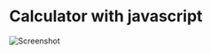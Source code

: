 # Calculator with javascript
![Screenshot](https://github.com/Rezamns/Calculator-with-javascript/assets/57560653/be960af3-9d8a-4f58-8e70-da8318536aba)
